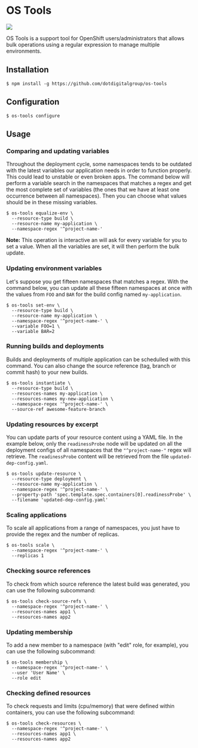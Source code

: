 # OS Tools

![](https://img.shields.io/badge/node-%3E=8-green.svg)

OS Tools is a support tool for OpenShift users/administrators that allows bulk operations using a regular expression to manage multiple environments.

## Installation

```
$ npm install -g https://github.com/dotdigitalgroup/os-tools
```

## Configuration

```
$ os-tools configure
```

## Usage

### Comparing and updating variables

Throughout the deployment cycle, some namespaces tends to be outdated with the latest variables our application needs in order to function properly. This could lead to unstable or even broken apps. The command below will perform a variable search in the namespaces that matches a regex and get the most complete set of variables (the ones that we have at least one occurrence between all namespaces). Then you can choose what values should be in these missing variables.

```
$ os-tools equalize-env \
  --resource-type build \
  --resource-name my-application \
  --namespace-regex '^project-name-'
```

**Note:** This operation is interactive an will ask for every variable for you to set a value. When all the variables are set, it will then perform the bulk update.

### Updating environment variables

Let's suppose you get fifteen namespaces that matches a regex. With the command below, you can update all these fifteen namespaces at once with the values from `FOO` and `BAR` for the build config named `my-application`.

```
$ os-tools set-env \
  --resource-type build \
  --resource-name my-application \
  --namespace-regex '^project-name-' \
  --variable FOO=1 \
  --variable BAR=2
```

### Running builds and deployments

Builds and deployments of multiple application can be schedulled with this command. You can also change the source reference (tag, branch or commit hash) to your new builds.

```
$ os-tools instantiate \
  --resource-type build \
  --resources-names my-application \
  --resources-names my-new-application \
  --namespace-regex '^project-name-' \
  --source-ref awesome-feature-branch
```

### Updating resources by excerpt

You can update parts of your resource content using a YAML file. In the example below, only the `readinessProbe` node will be updated on all the deployment configs of all namespaces that the `"^project-name-"` regex will retrieve. The `readinessProbe` content will be retrieved from the file `updated-dep-config.yaml`.

```
$ os-tools update-resource \
  --resource-type deployment \
  --resource-name my-application \
  --namespace-regex '^project-name-' \
  --property-path 'spec.template.spec.containers[0].readinessProbe' \
  --filename 'updated-dep-config.yaml'
```

### Scaling applications

To scale all applications from a range of namespaces, you just have to provide the regex and the number of replicas.

```
$ os-tools scale \
  --namespace-regex '^project-name-' \
  --replicas 1
```

### Checking source references

To check from which source reference the latest build was generated, you can use the following subcommand:

```
$ os-tools check-source-refs \
  --namespace-regex '^project-name-' \
  --resources-names app1 \
  --resources-names app2
```

### Updating membership

To add a new member to a namespace (with "edit" role, for example), you can use the following subcommand:

```
$ os-tools membership \
  --namespace-regex '^project-name-' \
  --user 'User Name' \
  --role edit
```

### Checking defined resources

To check requests and limits (cpu/memory) that were defined within containers, you can use the following subcommand:

```
$ os-tools check-resources \
  --namespace-regex '^project-name-' \
  --resources-names app1 \
  --resources-names app2
```
